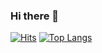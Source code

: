 ### Hi there 👋
[![Hits](https://hits.seeyoufarm.com/api/count/incr/badge.svg?url=https%3A%2F%2Fgithub.com%2Fye1n&count_bg=%23C8C8C8&title_bg=%23353535&icon=github.svg&icon_color=%23FFFFFF&title=GitHub&edge_flat=false)](https://hits.seeyoufarm.com)
[![Top Langs](https://github-readme-stats.vercel.app/api/top-langs/?username=ye1n)](https://github.com/ye1n/github-readme-stats)
